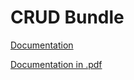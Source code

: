CRUD Bundle
===========

[Documentation](https://evgenyvas.github.io/crud-bundle)

[Documentation in .pdf](sphinx/doc.pdf)
